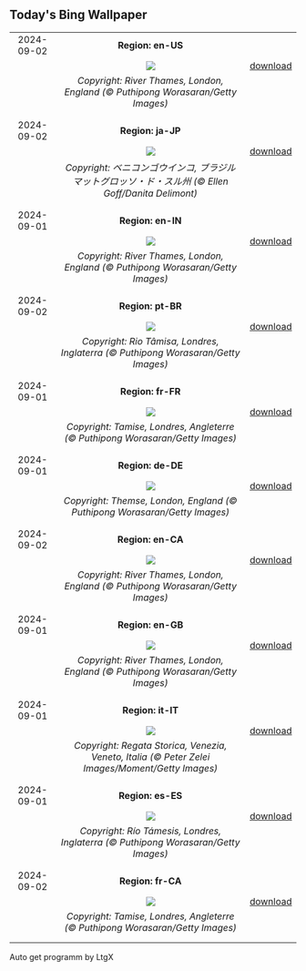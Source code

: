 ## Today's Bing Wallpaper
|      |      |      |
| :----: | :----: | :----: |
|2024-09-02|**Region: en-US**||
||![](https://www.bing.com/th?id=OHR.ThamesLondon_EN-US9385705885_UHD.jpg&pid=hp&w=1152&h=648&rs=1&c=4)| [download](https://www.bing.com/th?id=OHR.ThamesLondon_EN-US9385705885_UHD.jpg)|
||*Copyright: River Thames, London, England (© Puthipong Worasaran/Getty Images)*
||
|||
|2024-09-02|**Region: ja-JP**||
||![](https://www.bing.com/th?id=OHR.BuracodasAraras_JA-JP6532536495_UHD.jpg&pid=hp&w=1152&h=648&rs=1&c=4)| [download](https://www.bing.com/th?id=OHR.BuracodasAraras_JA-JP6532536495_UHD.jpg)|
||*Copyright: ベニコンゴウインコ, ブラジル マットグロッソ・ド・スル州 (© Ellen Goff/Danita Delimont)*
||
|||
|2024-09-01|**Region: en-IN**||
||![](https://www.bing.com/th?id=OHR.ThamesLondon_EN-IN2201451554_UHD.jpg&pid=hp&w=1152&h=648&rs=1&c=4)| [download](https://www.bing.com/th?id=OHR.ThamesLondon_EN-IN2201451554_UHD.jpg)|
||*Copyright: River Thames, London, England (© Puthipong Worasaran/Getty Images)*
||
|||
|2024-09-02|**Region: pt-BR**||
||![](https://www.bing.com/th?id=OHR.ThamesLondon_PT-BR5304149458_UHD.jpg&pid=hp&w=1152&h=648&rs=1&c=4)| [download](https://www.bing.com/th?id=OHR.ThamesLondon_PT-BR5304149458_UHD.jpg)|
||*Copyright: Rio Tâmisa, Londres, Inglaterra (© Puthipong Worasaran/Getty Images)*
||
|||
|2024-09-01|**Region: fr-FR**||
||![](https://www.bing.com/th?id=OHR.ThamesLondon_FR-FR8520495131_UHD.jpg&pid=hp&w=1152&h=648&rs=1&c=4)| [download](https://www.bing.com/th?id=OHR.ThamesLondon_FR-FR8520495131_UHD.jpg)|
||*Copyright: Tamise, Londres, Angleterre (© Puthipong Worasaran/Getty Images)*
||
|||
|2024-09-01|**Region: de-DE**||
||![](https://www.bing.com/th?id=OHR.ThamesLondon_DE-DE0223400196_UHD.jpg&pid=hp&w=1152&h=648&rs=1&c=4)| [download](https://www.bing.com/th?id=OHR.ThamesLondon_DE-DE0223400196_UHD.jpg)|
||*Copyright: Themse, London, England (© Puthipong Worasaran/Getty Images)*
||
|||
|2024-09-02|**Region: en-CA**||
||![](https://www.bing.com/th?id=OHR.ThamesLondon_EN-CA7037142112_UHD.jpg&pid=hp&w=1152&h=648&rs=1&c=4)| [download](https://www.bing.com/th?id=OHR.ThamesLondon_EN-CA7037142112_UHD.jpg)|
||*Copyright: River Thames, London, England (© Puthipong Worasaran/Getty Images)*
||
|||
|2024-09-01|**Region: en-GB**||
||![](https://www.bing.com/th?id=OHR.ThamesLondon_EN-GB5554427883_UHD.jpg&pid=hp&w=1152&h=648&rs=1&c=4)| [download](https://www.bing.com/th?id=OHR.ThamesLondon_EN-GB5554427883_UHD.jpg)|
||*Copyright: River Thames, London, England (© Puthipong Worasaran/Getty Images)*
||
|||
|2024-09-01|**Region: it-IT**||
||![](https://www.bing.com/th?id=OHR.RegataStoricaVenezia_IT-IT2940958877_UHD.jpg&pid=hp&w=1152&h=648&rs=1&c=4)| [download](https://www.bing.com/th?id=OHR.RegataStoricaVenezia_IT-IT2940958877_UHD.jpg)|
||*Copyright: Regata Storica, Venezia, Veneto, Italia (© Peter Zelei Images/Moment/Getty Images)*
||
|||
|2024-09-01|**Region: es-ES**||
||![](https://www.bing.com/th?id=OHR.ThamesLondon_ES-ES4307363719_UHD.jpg&pid=hp&w=1152&h=648&rs=1&c=4)| [download](https://www.bing.com/th?id=OHR.ThamesLondon_ES-ES4307363719_UHD.jpg)|
||*Copyright: Río Támesis, Londres, Inglaterra (© Puthipong Worasaran/Getty Images)*
||
|||
|2024-09-02|**Region: fr-CA**||
||![](https://www.bing.com/th?id=OHR.ThamesLondon_FR-CA6880655442_UHD.jpg&pid=hp&w=1152&h=648&rs=1&c=4)| [download](https://www.bing.com/th?id=OHR.ThamesLondon_FR-CA6880655442_UHD.jpg)|
||*Copyright: Tamise, Londres, Angleterre (© Puthipong Worasaran/Getty Images)*
||
|||

Auto get programm by LtgX
